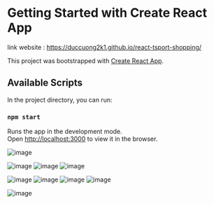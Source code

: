 # Getting Started with Create React App

link website : https://duccuong2k1.github.io/react-tsport-shopping/

This project was bootstrapped with [Create React App](https://github.com/facebook/create-react-app).

## Available Scripts

In the project directory, you can run:

### `npm start`

Runs the app in the development mode.\
Open [http://localhost:3000](http://localhost:3000) to view it in the browser.

![image](https://user-images.githubusercontent.com/69525844/137643766-c6b2a76a-0499-4d0a-9664-4e9e8f472e05.png)

![image](https://user-images.githubusercontent.com/69525844/137456439-ef48cffd-9914-44b2-8381-799bf9bd8aa6.png)
![image](https://user-images.githubusercontent.com/69525844/137456505-821ea0d0-e9d7-4efe-92a1-f6be9555df13.png)
![image](https://user-images.githubusercontent.com/69525844/137456562-974b4ec8-62ff-4d77-a09e-4ebbc6d24297.png)

![image](https://user-images.githubusercontent.com/69525844/137602152-d2bcf80e-6bd4-426f-9e53-1b506c8810eb.png)
![image](https://user-images.githubusercontent.com/69525844/137602159-c8cca9df-2c5a-41af-9014-a7364291a534.png)
![image](https://user-images.githubusercontent.com/69525844/137643823-aa504201-18af-4cf5-9791-b66d8037e13d.png)
![image](https://user-images.githubusercontent.com/69525844/137643841-a469713e-698b-4b1f-9724-1b63603f982d.png)

![image](https://user-images.githubusercontent.com/69525844/137643797-96740348-4465-4851-9aad-b781f73977cd.png)

